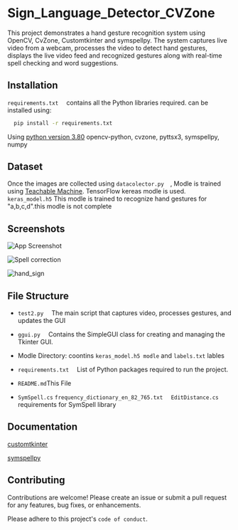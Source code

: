 
# Sign_Language_Detector_CVZone

This project demonstrates a hand gesture recognition system using OpenCV, CvZone, Customtkinter and symspellpy. The system captures live video from a webcam, processes the video to detect hand gestures, displays the live video feed and recognized gestures along with real-time spell checking and word suggestions.


## Installation

```requirements.txt  ```
contains all the Python libraries required.
can be installed using:
```bash
  pip install -r requirements.txt
```
Using 
[python version 3.80](https://www.python.org/downloads/release/python-380/)
opencv-python, cvzone, pyttsx3,
   symspellpy,
   numpy

    
## Dataset

Once the images are collected using ```datacolector.py  ```, Modle is trained using 
[Teachable Machine](https://teachablemachine.withgoogle.com/). TensorFlow kereas modle is used.
```keras_model.h5``` 
This modle is trained to recognize hand gestures for "a,b,c,d".this modle is not complete 
## Screenshots

![App Screenshot](https://github.com/indrajitdeshmukh12345/Sign_Language_Detector_CVZone/blob/61a54618af0347e1ce6853a06b561150ba3d73b8/Screenshots/Screenshot%202024-05-18%20003811.png)

![Spell correction](https://github.com/indrajitdeshmukh12345/Sign_Language_Detector_CVZone/blob/61a54618af0347e1ce6853a06b561150ba3d73b8/Screenshots/Screenshot%202024-05-18%20014910.png)

![hand_sign](https://github.com/indrajitdeshmukh12345/Sign_Language_Detector_CVZone/blob/61a54618af0347e1ce6853a06b561150ba3d73b8/Screenshots/Screenshot%202024-05-18%20020940.png)


## File Structure

- ```test2.py  ``` The main script that captures video, processes gestures, and updates the GUI
- ```ggui.py  ``` Contains the SimpleGUI class for creating and managing the Tkinter GUI.
- Modle Directory: coontins ```keras_model.h5 modle``` and ```labels.txt``` lables 
- ```requirements.txt  ``` List of Python packages required to run the project.
- ```README.md```This File

- ```SymSpell.cs``` ```frequency_dictionary_en_82_765.txt ``` ``` EditDistance.cs``` requirements for SymSpell library 
## Documentation

[customtkinter](https://customtkinter.tomschimansky.com/documentation/)

[symspellpy](https://symspellpy.readthedocs.io/en/latest/api/index.html)

## Contributing

Contributions are welcome! Please create an issue or submit a pull request for any features, bug fixes, or enhancements.

Please adhere to this project's `code of conduct`.

